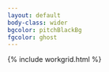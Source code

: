 ```yaml
---
layout: default
body-class: wider
bgcolor: pitchBlackBg
fgcolor: ghost
---
```



{% include workgrid.html %}
